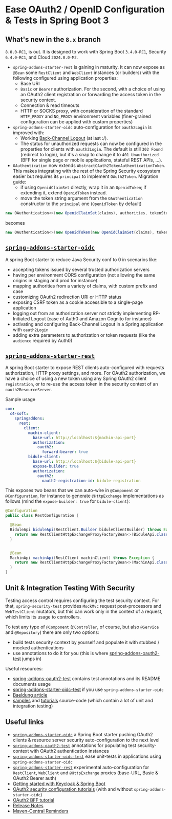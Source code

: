 # Ease OAuth2 / OpenID Configuration & Tests in Spring Boot 3 

## What's new in the `8.x` branch

`8.0.0-RC1`, is out. It is designed to work with Spring Boot `3.4.0-RC1`, Security `6.4.0-RC1`, and Cloud `2024.0.0-M2`.

- `spring-addons-starter-rest` is gaining in maturity. It can now expose as `@Bean` some `RestClient` and `WebClient` instances (or builders) with the following configured using application properties:
  - Base URI
  - `Basic` or `Bearer` authorization. For the second, with a choice of using an OAuth2 client registration or forwarding the access token in the security context.
  - Connection & read timeouts
  - HTTP or SOCKS proxy, with consideration of the standard `HTTP_PROXY` and `NO_PROXY` environment variables (finer-grained configuration can be applied with custom properties)
- `spring-addons-starter-oidc` auto-configuration for `oauth2Login` is improved with:
  - Working [Back-Channel Logout](https://openid.net/specs/openid-connect-backchannel-1_0.html) (at last :/).
  - The status for unauthorized requests can now be configured in the properties for clients with `oauth2Login`. The default is still `302 Found` (redirect to login), but it's a snap to change it to `401 Unauthorized` (BFF for single page or mobile applications, stateful REST APIs, ...).
- `OAuthentication` now extends `AbstractOAuth2TokenAuthenticationToken`. This makes integrating with the rest of the Spring Security ecosystem easier but requires its `principal` to implement `OAuth2Token`. Migration guide:
  - if using `OpenidClaimSet` directly, wrap it in an `OpenidToken`; if extending it, extend `OpenidToken` instead.
  - move the token string argument from the `OAuthentication` constructor to the `principal` one (`OpenidToken` by default)
```java
new OAuthentication<>(new OpenidClaimSet(claims), authorities, tokenString);
```
becomes
```java
new OAuthentication<>(new OpenidToken(new OpenidClaimSet(claims), tokenString), authorities);
```

## [`spring-addons-starter-oidc`](https://github.com/ch4mpy/spring-addons/tree/master/spring-addons-starter-oidc)

A spring Boot starter to reduce Java Security conf to 0 in scenarios like:
- accepting tokens issued by several trusted authorization servers
- having per environment CORS configuration (not allowing the same origins in staging and prod for instance)
- mapping authorities from a variety of claims, with custom prefix and case
- customizing OAuth2 redirection URI or HTTP status
- exposing CSRF token as a cookie accessible to a single-page application
- logging out from an authorization server not strictly implementing RP-Initiated Logout (case of Auth0 and Amazon Cognito for instance)
- activating and configuring Back-Channel Logout in a Spring application with `oauth2Login`
- adding extra parameters to authorization or token requests (like the `audience` required by Auth0)

## [`spring-addons-starter-rest`](https://github.com/ch4mpy/spring-addons/tree/master/spring-addons-starter-rest)

A spring Boot starter to expose REST clients auto-configured with requests authorization, HTTP proxy settings, and more. For OAuth2 authorization, we have a choice of using a new token using any Spring OAuth2 client `registration`, or to re-use the access token in the security context of an `oauth2ResourceServer`.

Sample usage
```yaml
com:
  c4-soft:
    springaddons:
      rest:
        client:
          machin-client:
            base-url: http://localhost:${machin-api-port}
            authorization:
              oauth2:
                forward-bearer: true
          bidule-client:
            base-url: http://localhost:${bidule-api-port}
            expose-builder: true
            authorization:
              oauth2:
                oauth2-registration-id: bidule-registration
```
This exposes two beans that we can auto-wire in `@Component` or `@Configuration`, for instance to generate `@HttpExchange` implementations as follows (mind the `expose-builder: true` for `bidule-client`):
```java
@Configuration
public class RestConfiguration {

  @Bean
  BiduleApi biduleApi(RestClient.Builder biduleClientBuilder) throws Exception {
    return new RestClientHttpExchangeProxyFactoryBean<>(BiduleApi.class, biduleClientBuilder.build()).getObject();
  }


  @Bean
  MachinApi machinApi(RestClient machinClient) throws Exception {
    return new RestClientHttpExchangeProxyFactoryBean<>(MachinApi.class, machinClient).getObject();
  }
}
```

## Unit & Integration Testing With Security

Testing access control requires configuring the test security context.  For that, `spring-security-test` provides `MockMvc` request post-processors and `WebTestClient` mutators, but this can work only in the context of a request, which limits its usage to controllers.

To test any type of `@Component` (`@Controller`, of course, but also `@Service` and `@Repository`) there are  only two options:
- build tests security context by yourself and populate it with stubbed / mocked authentications
- use annotations to do it for you (this is where [spring-addons-oauth2-test](https://github.com/ch4mpy/spring-addons/tree/master/spring-addons-oauth2-test) jumps in)

Useful resources:
- [spring-addons-oauth2-test](https://github.com/ch4mpy/spring-addons/tree/master/spring-addons-oauth2-test) contains test annotations and its README documents usage
- [spring-addons-starter-oidc-test](https://github.com/ch4mpy/spring-addons/tree/master/spring-addons-starter-oidc-test) if you use `spring-addons-starter-oidc`
- [Baeldung article](https://www.baeldung.com/spring-oauth-testing-access-control)
- [samples](https://github.com/ch4mpy/spring-addons/tree/master/samples) and [tutorials](https://github.com/ch4mpy/spring-addons/tree/master/samples/tutorials) source-code (which contain a lot of unit and integration testing)

## Useful links
- [`spring-addons-starter-oidc`](https://github.com/ch4mpy/spring-addons/tree/master/spring-addons-starter-oidc) a Spring Boot starter pushing OAuth2 clients & resource server security auto-configuration to the next level
- [`spring-addons-oauth2-test`](https://github.com/ch4mpy/spring-addons/tree/master/spring-addons-oauth2-test) annotations for populating test security-context with OAuth2 authentication instances
- [`spring-addons-starter-oidc-test`](https://github.com/ch4mpy/spring-addons/tree/master/spring-addons-starter-oidc-test) ease unit-tests in applications using `spring-addons-starter-oidc`
- [`spring-addons-starter-rest`](https://github.com/ch4mpy/spring-addons/tree/master/spring-addons-starter-rest) experimental auto-configuration for `RestClient`, `WebClient` and `@HttpExchange` proxies (base-URL, Basic & OAuth2 Bearer auth)
- [Getting started with Keycloak & Spring Boot](https://www.baeldung.com/spring-boot-keycloak)
- [OAuth2 security configuration tutorials](https://github.com/ch4mpy/spring-addons/tree/master/samples/tutorials#securing-spring-applications-with-oauth2) (with and without `spring-addons-starter-oidc`)
- [OAuth2 BFF tutorial](https://www.baeldung.com/spring-cloud-gateway-bff-oauth2)
- [Release Notes](https://github.com/ch4mpy/spring-addons/tree/master/release-notes.md)
- [Maven-Central Reminders](https://github.com/ch4mpy/spring-addons/tree/master/maven-central.md)
